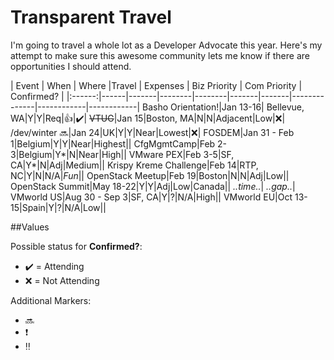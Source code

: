 Transparent Travel
==================

I'm going to travel a whole lot as a Developer Advocate this year. Here's my attempt to make sure this awesome community lets me know if there are opportunities I should attend.

| Event | When | Where |Travel | Expenses | Biz Priority | Com Priority | Confirmed? |
|:------:|------|-------|--------|--------|-------|-------|--------------|------------|------------|
Basho Orientation!|Jan 13-16| Bellevue, WA|Y|Y|Req|:+1:|:heavy_check_mark:|
~~VTUG~~|Jan 15|Boston, MA|N|N|Adjacent|Low|:x:|
/dev/winter :soon:|Jan 24|UK|Y|Y|Near|Lowest|:x:|
FOSDEM|Jan 31 - Feb 1|Belgium|Y|Y|Near|Highest||
CfgMgmtCamp|Feb 2-3|Belgium|Y*|N|Near|High||
VMware PEX|Feb 3-5|SF, CA|Y*|N|Adj|Medium|| 
Krispy Kreme Challenge|Feb 14|RTP, NC|Y|N|N/A|<i>*Fun*</i>||
OpenStack Meetup|Feb 19|Boston|N|N|Adj|Low||
OpenStack Summit|May 18-22|Y|Y|Adj|Low|Canada||
    *..time..*|
    *..gap..*|                     
VMworld US|Aug 30 - Sep 3|SF, CA|Y|?|N/A|High||
VMworld EU|Oct 13-15|Spain|Y|?|N/A|Low||

##Values

Possible status for **Confirmed?**: 
* :heavy_check_mark: = Attending
* :x: = Not Attending

Additional Markers:
* :soon: 
* :heavy_exclamation_mark:
* :bangbang:
